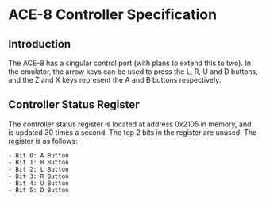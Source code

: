 



# ACE-8 Controller Specification

## Introduction

The ACE-8 has a singular control port (with plans to extend this to two).
In the emulator, the arrow keys can be used to press the L, R, U and D
buttons, and the Z and X keys represent the A and B buttons respectively.


## Controller Status Register

The controller status register is located at address 0x2105 in memory,
and is updated 30 times a second. The top 2 bits in the register are
unused. The register is as follows:

```
- Bit 0: A Button
- Bit 1: B Button
- Bit 2: L Button
- Bit 3: R Button
- Bit 4: U Button
- Bit 5: D Button
```
